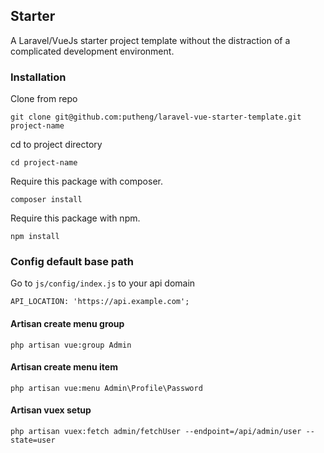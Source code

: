 ## Starter
A Laravel/VueJs starter project template without the distraction of a complicated development environment.

### Installation
Clone from repo
```
git clone git@github.com:putheng/laravel-vue-starter-template.git project-name
```
cd to project directory
```
cd project-name
```

Require this package with composer.
```
composer install
```

Require this package with npm.
```
npm install
```

### Config default base path 
Go to `js/config/index.js` to your api domain

```
API_LOCATION: 'https://api.example.com';
```

#### Artisan create menu group
```
php artisan vue:group Admin
```

#### Artisan create menu item
```
php artisan vue:menu Admin\Profile\Password
```

#### Artisan vuex setup
```
php artisan vuex:fetch admin/fetchUser --endpoint=/api/admin/user --state=user
```
